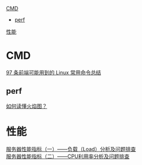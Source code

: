 [CMD](#cmd)
  - [perf](#perf)
  
[性能](#性能)

# CMD

[97 条前端可能用到的 Linux 常用命令总结](https://mp.weixin.qq.com/s/DuMVH1-kxkIpUzxDs7p4og)<br>

## perf

[如何读懂火焰图？](https://mp.weixin.qq.com/s/ujYSGr_UphO4IkNt12BbXg)<br>

# 性能

[服务器性能指标（一）——负载（Load）分析及问题排查](https://mp.weixin.qq.com/s/s4MkM6UDo5TOLhfnZadGsQ)<br>
[服务器性能指标（二）——CPU利用率分析及问题排查](https://mp.weixin.qq.com/s/iXVi-5ksjSlU7t0H9Dhjwg)<br>
